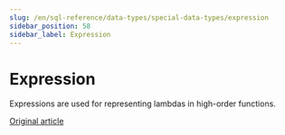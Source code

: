 ```yaml
---
slug: /en/sql-reference/data-types/special-data-types/expression
sidebar_position: 58
sidebar_label: Expression
---
```


# Expression

Expressions are used for representing lambdas in high-order functions.

[Original article](https://clickhouse.com/docs/en/data_types/special_data_types/expression/) <!--hide-->
